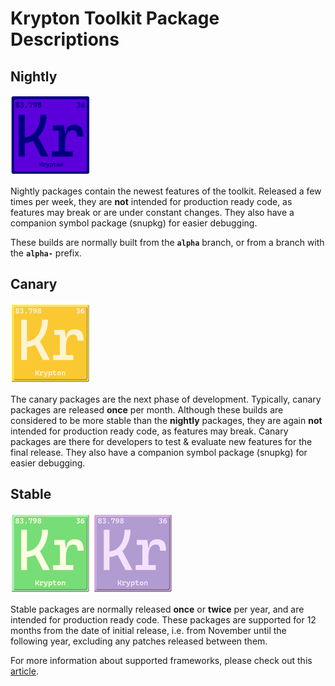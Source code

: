 # Krypton Toolkit Package Descriptions


## Nightly

<img src="https://github.com/Krypton-Suite/Documentation/blob/main/Assets/NuGet%20Package%20Icons/Krypton%20Nightly.png?raw=true" />

Nightly packages contain the newest features of the toolkit. Released a few times per week, they are **not** intended for production ready code, as features may break or are under constant changes. They also have a companion symbol package (snupkg) for easier debugging.

These builds are normally built from the **`alpha`** branch, or from a branch with the **`alpha-`** prefix.

## Canary

<img src="https://github.com/Krypton-Suite/Documentation/blob/main/Assets/NuGet%20Package%20Icons/Krypton%20Canary.png?raw=true" />

The canary packages are the next phase of development. Typically, canary packages are released **once** per month. Although these builds are considered to be more stable than the **nightly** packages, they are again **not** intended for production ready code, as features may break. Canary packages are there for developers to test & evaluate new features for the final release. They also have a companion symbol package (snupkg) for easier debugging.

## Stable

<img src="https://github.com/Krypton-Suite/Documentation/blob/main/Assets/NuGet%20Package%20Icons/Krypton%20Standard%20Toolkit%20Stable.png?raw=true" /> <img src="https://github.com/Krypton-Suite/Documentation/blob/main/Assets/NuGet%20Package%20Icons/Krypton%20Extended%20Toolkit%20Stable.png?raw=true" />

Stable packages are normally released **once** or **twice** per year, and are intended for production ready code. These packages are supported for 12 months from the date of initial release, i.e. from November until the following year, excluding any patches released between them.

For more information about supported frameworks, please check out this [article](https://krypton-suite.github.io/Standard-Toolkit-Online-Help/Source/Help/Output/articles/Support/Package%20Support%20Information.html).